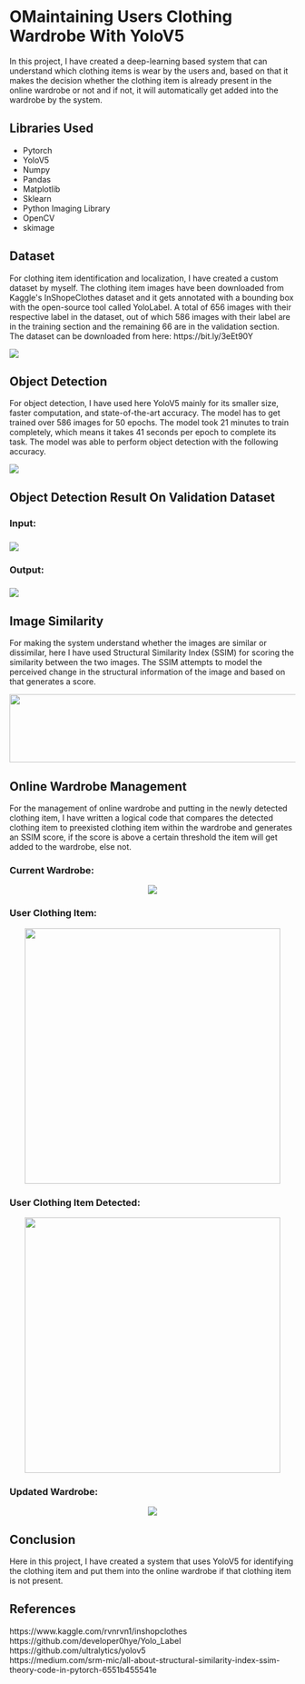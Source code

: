 # OMaintaining Users Clothing Wardrobe With YoloV5
<p>In this project, I have created a deep-learning based system that can understand which clothing items is wear by the users and, based on that it makes the decision whether the clothing item is already present in the online wardrobe or not and if not, it will automatically get added into the wardrobe by the system.</p>
<h2>Libraries Used</h2>
<ul>
  <li>Pytorch</li>
  <li>YoloV5</li>
  <li>Numpy</li>
  <li>Pandas </li>
  <li>Matplotlib</li>
  <li>Sklearn</li>
  <li>Python Imaging Library</li>
  <li>OpenCV</li>
  <li>skimage</li>
</ul>
<h2>Dataset</h2>
<p>For clothing item identification and localization, I have created a custom dataset by myself. The clothing item images have been downloaded from Kaggle's InShopeClothes dataset and it gets annotated with a bounding box with the open-source tool called YoloLabel. A total of 656 images with their respective label in the dataset, out of which 586 images with their label are in the training section and the remaining 66 are in the validation section. The dataset can be downloaded from here: https://bit.ly/3eEt90Y </p>
<img src="https://github.com/NavinBondade/Navin_Bondade_ML_Assignment_July2021/blob/main/Images/Clothing%20Dataset.png" >

<h2>Object Detection</h2>
<p>For object detection, I have used here YoloV5 mainly for its smaller size, faster computation, and state-of-the-art accuracy. The model has to get trained over 586 images for 50 epochs. The model took 21 minutes to train completely, which means it takes  41 seconds per epoch to complete its task. The model was able to perform object detection with the following accuracy.</p>
<img src="https://github.com/NavinBondade/Navin_Bondade_ML_Assignment_July2021/blob/main/Images/result.png" >

<h2>Object Detection Result On Validation Dataset</h2>
<h3>Input:<h3>
<img src="https://github.com/NavinBondade/Navin_Bondade_ML_Assignment_July2021/blob/main/Images/Clothing%20%20Validation%20Dataset.png" >
<h3>Output:<h3>
<img src="https://github.com/NavinBondade/Navin_Bondade_ML_Assignment_July2021/blob/main/Images/Clothing%20Validation%20Dataset%20Result.png">
  
<h2>Image Similarity</h2>
<p>For making the system understand whether the images are similar or dissimilar, here I have used Structural Similarity Index (SSIM) for scoring the similarity between the two images. The SSIM attempts to model the perceived change in the structural information of the image and based on that generates a score. </p>  
<p align="center">  
<img src="https://github.com/NavinBondade/Navin_Bondade_ML_Assignment_July2021/blob/main/Images/SSIM.png" width="650" height="120">
<p>  
 
<h2>Online Wardrobe Management</h2>
<p>For the management of online wardrobe and putting in the newly detected clothing item, I have written a logical code that compares the detected clothing item to preexisted clothing item within the wardrobe and generates an SSIM score, if the score is above a certain threshold the item will get added to the wardrobe, else not. </p>
<h3>Current Wardrobe:</h3>  
<p align="center">  
<img src="https://github.com/NavinBondade/Navin_Bondade_ML_Assignment_July2021/blob/main/Images/Current%20Wardrobe.png">
<p>  
<h3>User Clothing Item:</h3>  
<p align="center">  
<img src="https://github.com/NavinBondade/Navin_Bondade_ML_Assignment_July2021/blob/main/Images/Users%20Clothing.png" width="450" height="450">
<p>
<h3>User Clothing Item Detected:</h3>  
<p align="center">  
<img src="https://github.com/NavinBondade/Navin_Bondade_ML_Assignment_July2021/blob/main/Images/Users%20Clothing%20Detected.png" width="450" height="450">
<p>     
<h3>Updated Wardrobe:</h3>  
<p align="center">  
<img src="https://github.com/NavinBondade/Navin_Bondade_ML_Assignment_July2021/blob/main/Images/Current%20Wardrobe1.png">
<p>   
  
<h2>Conclusion</h2>  
<p>Here in this project, I have created a system that uses YoloV5 for identifying the clothing item and put them into the online wardrobe if that clothing item is not present.</p>  
<h2>References</h2>  
https://www.kaggle.com/rvnrvn1/inshopclothes <br>
https://github.com/developer0hye/Yolo_Label <br>
https://github.com/ultralytics/yolov5 <br>
https://medium.com/srm-mic/all-about-structural-similarity-index-ssim-theory-code-in-pytorch-6551b455541e <br>
  
  

